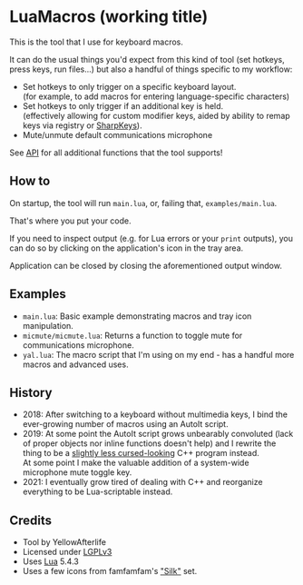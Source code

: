 # LuaMacros (working title)

This is the tool that I use for keyboard macros.

It can do the usual things you'd expect from this kind of tool (set hotkeys, press keys, run files...) but also a handful of things specific to my workflow:

- Set hotkeys to only trigger on a specific keyboard layout.  
  (for example, to add macros for entering language-specific characters)
- Set hotkeys to only trigger if an additional key is held.  
  (effectively allowing for custom modifier keys, aided by ability to remap keys via registry or [SharpKeys](https://github.com/randyrants/sharpkeys)).
- Mute/unmute default communications microphone

See [API](https://github.com/YellowAfterlife/LuaMacros/wiki/API) for all additional functions that the tool supports!

## How to

On startup, the tool will run `main.lua`, or, failing that, `examples/main.lua`.

That's where you put your code.

If you need to inspect output (e.g. for Lua errors or your `print` outputs),
you can do so by clicking on the application's icon in the tray area.

Application can be closed by closing the aforementioned output window.

## Examples

* `main.lua`: Basic example demonstrating macros and tray icon manipulation.
* `micmute/micmute.lua`: Returns a function to toggle mute for communications microphone.
* `yal.lua`: The macro script that I'm using on my end - has a handful more macros and advanced uses.

## History

* 2018: After switching to a keyboard without multimedia keys, I bind the ever-growing number of macros using an AutoIt script.
* 2019: At some point the AutoIt script grows unbearably convoluted (lack of proper objects nor inline functions doesn't help) and I rewrite the thing to be a [slightly less cursed-looking](https://user-images.githubusercontent.com/731492/123823227-aae30280-d905-11eb-988a-1ee394faad47.png) C++ program instead.  
  At some point I make the valuable addition of a system-wide microphone mute toggle key.
* 2021: I eventually grow tired of dealing with C++ and reorganize everything to be Lua-scriptable instead.

## Credits

- Tool by YellowAfterlife
- Licensed under [LGPLv3](https://www.gnu.org/licenses/lgpl-3.0.en.html)
- Uses [Lua](https://www.lua.org/) 5.4.3
- Uses a few icons from famfamfam's ["Silk"](http://www.famfamfam.com/lab/icons/silk/) set.